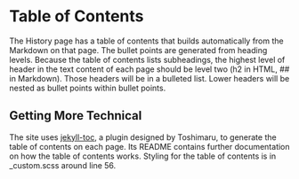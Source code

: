 # Table of Contents

The History page has a table of contents that builds automatically from the Markdown on that page. The bullet points are generated from heading levels. Because the table of contents lists subheadings, the highest level of header in the text content of each page should be level two (h2 in HTML, ## in Markdown). Those headers will be in a bulleted list. Lower headers will be nested as bullet points within bullet points.

## Getting More Technical 
The site uses [jekyll-toc](https://github.com/toshimaru/jekyll-toc?tab=readme-ov-file#generated-html), a plugin designed by Toshimaru, to generate the table of contents on each page. Its README contains further documentation on how the table of contents works. Styling for the table of contents is in _custom.scss around line 56. 

<!-- consider adding the option of adding a TOC to exhibit pages / content added by Praxis students (e.g. "toc: true" in front matter on exhibit pages) in case they write longer articles that would benefit from a TOC -->